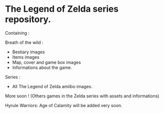# The Legend of Zelda series repository.

Containing :

Breath of the wild : 
- Bestiary images
- Items images
- Map, cover and game box images
- Informations about the game.

Series :
- All The Legend of Zelda amiibo images.

More soon ! (Others games in the Zelda series with assets and informations)

Hyrule Warriors: Age of Calamity will be added very soon.